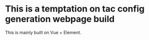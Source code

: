 # This is a temptation on tac config generation webpage build

This is mainly built on Vue + Element.